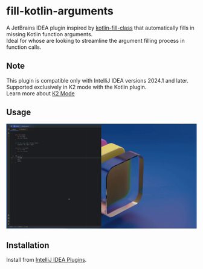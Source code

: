 # fill-kotlin-arguments

A JetBrains IDEA plugin inspired by [kotlin-fill-class](https://github.com/suusan2go/kotlin-fill-class) that automatically fills in missing Kotlin function arguments.<br/>
Ideal for whose are looking to streamline the argument filling process in function calls.<br/>

## Note

This plugin is compatible only with IntelliJ IDEA versions 2024.1 and later.<br/>
Supported exclusively in K2 mode with the Kotlin plugin. <br/>
Learn more about [K2 Mode](https://blog.jetbrains.com/idea/2024/08/meet-the-renovated-kotlin-support-k2-mode/)

## Usage

![](https://raw.githubusercontent.com/orange-guo/fill-kotlin-arguments/main/screencast.gif)

## Installation

Install from [IntelliJ IDEA Plugins](https://plugins.jetbrains.com/plugin/16907-fill-kotlin-arguments).